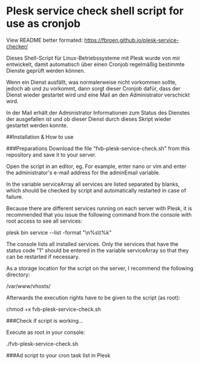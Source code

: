 # Plesk service check shell script for use as cronjob
View README better formated: https://fbroen.github.io/plesk-service-checker/

Dieses Shell-Script für Linux-Betriebssysteme mit Plesk wurde von mir entwickelt, damit automatisch über einen Cronjob regelmäßig bestimmte Dienste geprüft werden können.

Wenn ein Dienst ausfällt, was normalerweise nicht vorkommen sollte, jedoch ab und zu vorkommt, dann sorgt dieser Cronjob dafür, dass der Dienst wieder gestartet wird und eine Mail an den Administrator verschickt wird.

In der Mail erhält der Administrator Informationen zum Status des Dienstes der ausgefallen ist und ob dieser Dienst durch dieses Skript wieder gestartet werden konnte.

##Installation & How to use

###Preparations
Download the file "fvb-plesk-service-check.sh" from this repository and save it to your server.

Open the script in an editor, eg. For example, enter nano or vim and enter the administrator's e-mail address for the adminEmail variable.

In the variable serviceArray all services are listed separated by blanks, which should be checked by script and automatically restarted in case of failure.

Because there are different services running on each server with Plesk, it is recommended that you issue the following command from the console with root access to see all services:

plesk bin service --list -format "\n%s\t%k"

The console lists all installed services. Only the services that have the status code "1" should be entered in the variable serviceArray so that they can be restarted if necessary.

As a storage location for the script on the server, I recommend the following directory:

/var/www/vhosts/

Afterwards the execution rights have to be given to the script (as root):

chmod +x fvb-plesk-service-check.sh

###Check if script is working...

Execute as root in your console:

./fvb-plesk-service-check.sh

###Ad script to your cron task list in Plesk

